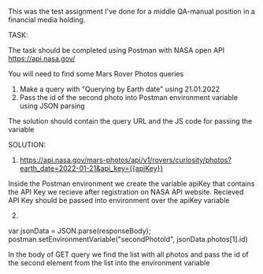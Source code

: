 This was the test assignment I've done for a middle QA-manual position in a financial media holding.

TASK:

The task should be completed using Postman with NASA open API
https://api.nasa.gov/

You will need to find some Mars Rover Photos queries
1. Make a query with "Querying by Earth date" using 21.01.2022
2. Pass  the id of the second photo into Postman environment variable using JSON parsing

The solution should contain the query URL and the JS code for passing the variable

SOLUTION:

1. https://api.nasa.gov/mars-photos/api/v1/rovers/curiosity/photos?earth_date=2022-01-21&api_key={{apiKey}}

Inside the Postman environment we create the variable apiKey that contains the API Key we recieve after registration on NASA API website. Recieved API Key should be passed into environment over the apiKey variable

2. 
var jsonData = JSON.parse(responseBody);
postman.setEnvironmentVariable("secondPhotoId", jsonData.photos[1].id)

In the body of GET query we find the list with all photos and pass the id of the second element from the list into the environment variable 
